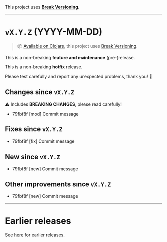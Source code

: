 This project uses [**Break Versioning**](https://www.taoensso.com/break-versioning).

---

# `vX.Y.Z` (YYYY-MM-DD)

> 📦 [Available on Clojars](https://clojars.org/com.taoensso/TODO/versions/X.Y.Z), this project uses [Break Versioning](https://www.taoensso.com/break-versioning).

This is a non-breaking **feature and maintenance** (pre-)release.

This is a non-breaking **hotfix** release.

Please test carefully and report any unexpected problems, thank you! 🙏

## Changes since `vX.Y.Z`

⚠️ Includes **BREAKING CHANGES**, please read carefully!

* 79fbf8f [mod] Commit message

## Fixes since `vX.Y.Z`

* 79fbf8f [fix] Commit message

## New since `vX.Y.Z`

* 79fbf8f [new] Commit message

## Other improvements since `vX.Y.Z`

* 79fbf8f [new] Commit message

---

# Earlier releases

See [here](https://github.com/taoensso/TODO/releases) for earlier releases.